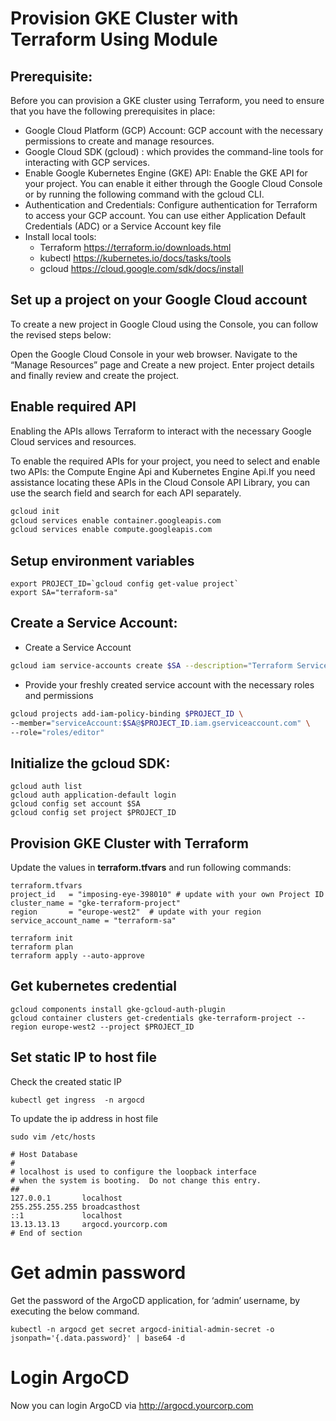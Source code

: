 # Provision GKE Cluster with Terraform Using Module
## Prerequisite:

Before you can provision a GKE cluster using Terraform, you need to ensure that you have the following prerequisites in place:

- Google Cloud Platform (GCP) Account: GCP account with the necessary permissions to create and manage resources.
- Google Cloud SDK (gcloud) : which provides the command-line tools for interacting with GCP services.
- Enable Google Kubernetes Engine (GKE) API: Enable the GKE API for your project. You can enable it either through the Google Cloud Console or by running the following command with the gcloud CLI.
- Authentication and Credentials: Configure authentication for Terraform to access your GCP account. You can use either Application Default Credentials (ADC) or a Service Account key file
- Install local tools: 
  - Terraform https://terraform.io/downloads.html 
  - kubectl https://kubernetes.io/docs/tasks/tools
  - gcloud https://cloud.google.com/sdk/docs/install

## Set up a project on your Google Cloud account
To create a new project in Google Cloud using the Console, you can follow the revised steps below:

Open the Google Cloud Console in your web browser.
Navigate to the “Manage Resources” page and Create a new project. Enter project details and finally review and create the project.

## Enable required API
Enabling the APIs allows Terraform to interact with the necessary Google Cloud services and resources.

To enable the required APIs for your project, you need to select and enable two APIs: the Compute Engine Api and Kubernetes Engine Api.If you need assistance locating these APIs in the Cloud Console API Library, you can use the search field and search for each API separately.

```sh
gcloud init
gcloud services enable container.googleapis.com
gcloud services enable compute.googleapis.com
```

## Setup environment variables

```
export PROJECT_ID=`gcloud config get-value project`
export SA="terraform-sa"
```
## Create a Service Account:
- Create a Service Account

```sh
gcloud iam service-accounts create $SA --description="Terraform Service account for GKE provisioning" --display-name="Terraform Service Account"
```
- Provide your freshly created service account with the necessary roles and permissions

```sh
gcloud projects add-iam-policy-binding $PROJECT_ID \
--member="serviceAccount:$SA@$PROJECT_ID.iam.gserviceaccount.com" \
--role="roles/editor"
```

## Initialize the gcloud SDK:
```
gcloud auth list
gcloud auth application-default login
gcloud config set account $SA
gcloud config set project $PROJECT_ID
```

## Provision GKE Cluster with Terraform
Update the values in **terraform.tfvars** and run following commands:

```t
terraform.tfvars
project_id   = "imposing-eye-398010" # update with your own Project ID
cluster_name = "gke-terraform-project"
region       = "europe-west2"  # update with your region
service_account_name = "terraform-sa"
```
```
terraform init
terraform plan
terraform apply --auto-approve
```

## Get kubernetes credential
```
gcloud components install gke-gcloud-auth-plugin
gcloud container clusters get-credentials gke-terraform-project --region europe-west2 --project $PROJECT_ID
```

## Set static IP to host file
Check the created static IP
```
kubectl get ingress  -n argocd 
```

To update the ip address in host file
```
sudo vim /etc/hosts
```
```
# Host Database
#
# localhost is used to configure the loopback interface
# when the system is booting.  Do not change this entry.
##
127.0.0.1       localhost
255.255.255.255 broadcasthost
::1             localhost
13.13.13.13     argocd.yourcorp.com
# End of section
```

# Get admin password

Get the password of the ArgoCD application, for ‘admin’ username, by executing the below command.
```
kubectl -n argocd get secret argocd-initial-admin-secret -o jsonpath='{.data.password}' | base64 -d
```

# Login ArgoCD
Now you can login ArgoCD via http://argocd.yourcorp.com